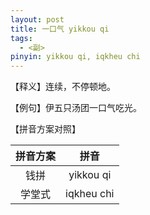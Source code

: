 ```yaml
---
layout: post
title: 一口气 yikkou qi
tags:
  - <副>
pinyin: yikkou qi, iqkheu chi
---
```


【释义】连续，不停顿地。                                

【例句】伊五只汤团一口气吃光。                          

【拼音方案对照】          

| 拼音方案 | 拼音 |             
| :---: | :---: |                 
| 钱拼 | yikkou qi |                 
| 学堂式 | iqkheu chi |                 
